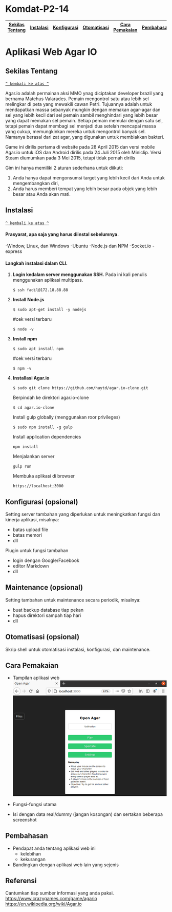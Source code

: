 # Komdat-P2-14


[Sekilas Tentang](#sekilas-tentang) | [Instalasi](#instalasi) | [Konfigurasi](#konfigurasi) | [Otomatisasi](#otomatisasi) | [Cara Pemakaian](#cara-pemakaian) | [Pembahasan](#pembahasan) | [Referensi](#referensi)
:---:|:---:|:---:|:---:|:---:|:---:|:---:
# Aplikasi Web Agar IO


## Sekilas Tentang
[`^ kembali ke atas ^`](#)

Agar.io adalah permainan aksi MMO ynag diciptakan developer brazil yang bernama Matehus Valarades. Pemain mengontrol satu atau lebih sel melingkar di peta yang mewakili cawan Petri. Tujuannya adalah untuk mendapatkan massa sebanyak mungkin dengan memakan agar-agar dan sel yang lebih kecil dari sel pemain sambil menghindari yang lebih besar yang dapat memakan sel pemain. Setiap pemain memulai dengan satu sel, tetapi pemain dapat membagi sel menjadi dua setelah mencapai massa yang cukup, memungkinkan mereka untuk mengontrol banyak sel. Namanya berasal dari zat agar, yang digunakan untuk membiakkan bakteri. 

Game ini dirilis pertama di website pada 28 April 2015 dan  versi mobile Agar.io untuk iOS dan Android dirilis pada 24 Juli 2015 oleh Miniclip.
Versi Steam diumumkan pada 3 Mei 2015, tetapi tidak pernah dirilis

Gim ini hanya memiliki 2 aturan sederhana untuk diikuti: 
1) Anda hanya dapat mengonsumsi target yang lebih kecil dari Anda untuk mengembangkan diri, 
2) Anda harus memberi tempat yang lebih besar pada objek yang lebih besar atau Anda akan mati. 


## Instalasi
[`^ kembali ke atas ^`](#)

#### Prasyarat, apa saja yang harus diinstal sebelumnya.
-Window, Linux, dan Windows
-Ubuntu
-Node.js dan NPM
-Socket.io
-express

#### Langkah instalasi dalam CLI.
1. **Login kedalam server menggunakan SSH.** Pada ini kali penulis menggunakan aplikasi multipass. 
    ```
    $ ssh fadil@172.18.88.88 
    ```
2. **Install Node.js**
    ```
    $ sudo apt-get install -y nodejs
    ```
    #cek versi terbaru
    ```
    $ node -v
    ```
3. **Install npm**
    ```
    $ sudo apt install npm 
    ```
    #cek versi terbaru
    ```
    $ npm -v
    ```
5.  **Installasi Agar.io**
    ```
    $ sudo git clone https://github.com/huytd/agar.io-clone.git
    ```
    Berpindah ke direktori agar.io-clone
    ```
    $ cd agar.io-clone
    ```
    Install gulp globally (menggunakan roor privileges)
    ```
    $ sudo npm install -g gulp
    ```
    Install application dependencies
    ```
    npm install
    ```
    Menjalankan server
    ```
    gulp run 
    ```
    Membuka aplikasi di browser
    ```
    https://localhost;3000
    ```
    
## Konfigurasi (opsional)

Setting server tambahan yang diperlukan untuk meningkatkan fungsi dan kinerja aplikasi, misalnya:
- batas upload file
- batas memori
- dll

Plugin untuk fungsi tambahan
- login dengan Google/Facebook
- editor Markdown
- dll


##  Maintenance (opsional)

Setting tambahan untuk maintenance secara periodik, misalnya:
- buat backup database tiap pekan
- hapus direktori sampah tiap hari
- dll


## Otomatisasi (opsional)

Skrip shell untuk otomatisasi instalasi, konfigurasi, dan maintenance.


## Cara Pemakaian

- Tampilan aplikasi web <br>
![alt text](https://github.com/fadilrisdian34/komdat-p2-14/blob/main/1.png)

- Fungsi-fungsi utama
- Isi dengan data real/dummy (jangan kosongan) dan sertakan beberapa screenshot


## Pembahasan

- Pendapat anda tentang aplikasi web ini
    - kelebihan
    - kekurangan
- Bandingkan dengan aplikasi web lain yang sejenis


## Referensi

Cantumkan tiap sumber informasi yang anda pakai.
https://www.crazygames.com/game/agario
https://en.wikipedia.org/wiki/Agar.io
